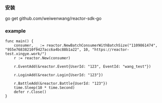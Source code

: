 ### 安装
go get github.com/weiwenwang/reactor-sdk-go

### example

```goland
func main() {
	consumer, _ := reactor.NewBatchConsumerWithBatchSize("1109861474", "955e76838210f9427acc6a4bc88b1a22", 10, "https://reactor-test.xingye.work/")
	r := reactor.New(consumer)

	r.EventAdd(&reactor.Event{UserId: "123", EventId: "wang_test"})

	r.LoginAdd(&reactor.Login{UserId: "123"})

	r.BattleAdd(&reactor.Battle{UserId: "123"})
	time.Sleep(10 * time.Second)
	defer r.Close()
}

```